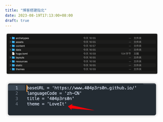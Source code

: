 ```yaml
---
title: "博客搭建指北"
date: 2023-08-19T17:13:00+08:00
draft: true
---
```


![image-20230819171416735](博客搭建指北.assets/image-20230819171416735.png)

![image-20230819171457600](博客搭建指北.assets/image-20230819171457600.png)
